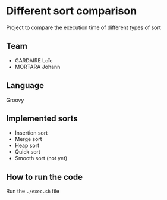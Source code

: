 # Different sort comparison

Project to compare the execution time of different types of sort

## Team
- GARDAIRE Loïc
- MORTARA Johann

## Language
Groovy

## Implemented sorts
- Insertion sort
- Merge sort
- Heap sort
- Quick sort
- Smooth sort (not yet)

## How to run the code
Run the ``./exec.sh`` file
